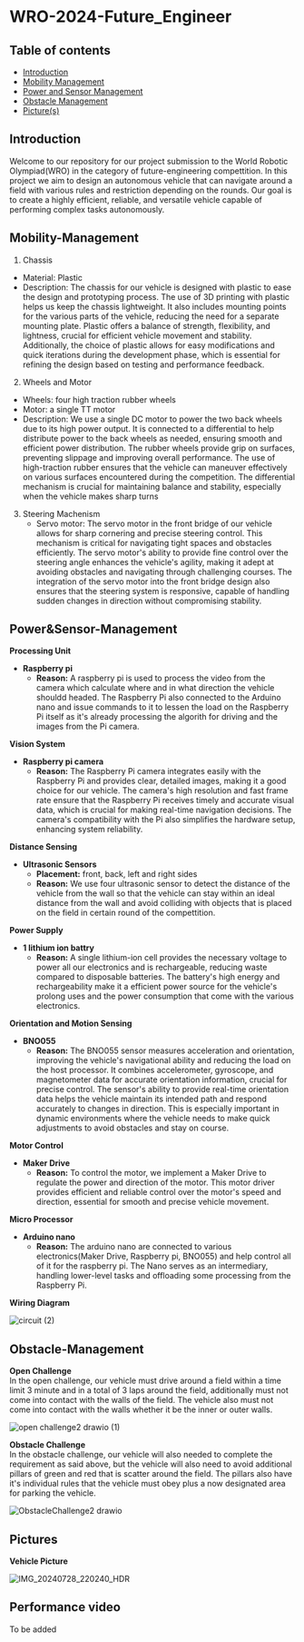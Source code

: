 # WRO-2024-Future_Engineer
## Table of contents

- [Introduction](#Introduction)
- [Mobility Management](#Mobility-Management)
- [Power and Sensor Management](#Power&Sensor-Management)
- [Obstacle Management](#Obstacle-Management)
- [Picture(s)](#Pictures)

## Introduction

Welcome to our repository for our project submission to the World Robotic Olympiad(WRO)
in the category of future-engineering compettition. In this project we aim to design an
autonomous vehicle that can navigate around a field with various rules and restriction
depending on the rounds. Our goal is to create a highly efficient, reliable, and versatile 
vehicle capable of performing complex tasks autonomously.

## Mobility-Management

1. Chassis
  - Material: Plastic
  - Description: The chassis for our vehicle is designed with plastic to ease the design
    and prototyping process. The use of 3D printing with plastic helps us keep the chassis
    lightweight. It also includes mounting points for the various parts of the vehicle, reducing
    the need for a separate mounting plate. Plastic offers a balance of strength, flexibility,
    and lightness, crucial for efficient vehicle movement and stability. Additionally, the
    choice of plastic allows for easy modifications and quick iterations during the development
    phase, which is essential for refining the design based on testing and performance feedback.
    
2. Wheels and Motor
  - Wheels: four high traction rubber wheels
  - Motor: a single TT motor
  - Description: We use a single DC motor to power the two back wheels due to its high power
    output. It is connected to a differential to help distribute power to the back wheels as
    needed, ensuring smooth and efficient power distribution. The rubber wheels provide grip
    on surfaces, preventing slippage and improving overall performance. The use of high-traction
    rubber ensures that the vehicle can maneuver effectively on various surfaces encountered
    during the competition. The differential mechanism is crucial for maintaining balance and
    stability, especially when the vehicle makes sharp turns

3. Steering Machenism
   - Servo motor: The servo motor in the front bridge of our vehicle allows for sharp cornering
     and precise steering control. This mechanism is critical for navigating tight spaces and
     obstacles efficiently. The servo motor's ability to provide fine control over the steering
     angle enhances the vehicle's agility, making it adept at avoiding obstacles and navigating
     through challenging courses. The integration of the servo motor into the front bridge design
     also ensures that the steering system is responsive, capable of handling sudden
     changes in direction without compromising stability.
     
## Power&Sensor-Management
**Processing Unit**
- **Raspberry pi**
  - **Reason:** A raspberry pi is used to process the video from the camera which calculate
    where and in what direction the vehicle shouldd headed. The Raspberry Pi also connected
    to the Arduino nano and issue commands to it to lessen the load on the Raspberry Pi itself
    as it's already processing the algorith for driving and the images from the Pi camera.

**Vision System**
- **Raspberry pi camera**
  - **Reason:**  The Raspberry Pi camera integrates easily with the Raspberry Pi and provides
    clear, detailed images, making it a good choice for our vehicle. The camera's high resolution
    and fast frame rate ensure that the Raspberry Pi receives timely and accurate visual data,
    which is crucial for making real-time navigation decisions. The camera's compatibility with
    the Pi also simplifies the hardware setup, enhancing system reliability.
    
**Distance Sensing**
- **Ultrasonic Sensors**
  - **Placement:** front, back, left and right sides
  - **Reason:** We use four ultrasonic sensor to detect the distance of the vehicle from
    the wall so that the vehicle can stay within an ideal distance from the wall and
    avoid colliding with objects that is placed on the field in certain round of
    the compettition.

**Power Supply**
- **1 lithium ion battry**
  - **Reason:** A single lithium-ion cell provides the necessary voltage to power all
    our electronics and is rechargeable, reducing waste compared to disposable batteries.
    The battery's high energy and rechargeability make it a efficient power source for
    the vehicle's prolong uses and the power consumption that come with the various
    electronics.

**Orientation and Motion Sensing**
- **BNO055**
  - **Reason:** The BNO055 sensor measures acceleration and orientation, improving
    the vehicle's navigational ability and reducing the load on the host processor.
    It combines accelerometer, gyroscope, and magnetometer data for accurate orientation
    information, crucial for precise control. The sensor's ability to provide real-time
    orientation data helps the vehicle maintain its intended path and respond accurately
    to changes in direction. This is especially important in dynamic environments where
    the vehicle needs to make quick adjustments to avoid obstacles and stay on course.

**Motor Control**
- **Maker Drive**
  - **Reason:** To control the motor, we implement a Maker Drive to regulate the power
    and direction of the motor. This motor driver provides efficient and reliable
    control over the motor's speed and direction, essential for smooth and precise
    vehicle movement.

**Micro Processor**
- **Arduino nano**
  - **Reason:** The arduino nano are connected to various electronics(Maker Drive, Raspberry pi,
    BNO055) and help control all of it for the raspberry pi. The Nano serves as an intermediary,
    handling lower-level tasks and offloading some processing from the Raspberry Pi.



**Wiring Diagram**


![circuit (2)](https://github.com/user-attachments/assets/ee321578-954b-4a7f-b899-d265ed52cab6)


## Obstacle-Management  
**Open Challenge**  
In the open challenge, our vehicle must drive around a field within a time limit 3 minute and
in a total of 3 laps around the field, additionally must not come into contact with the walls 
of the field. The vehicle also must not come into contact with the walls whether it be the 
inner or outer walls.


![open challenge2 drawio (1)](https://github.com/user-attachments/assets/29609437-159f-4914-81d7-570c17d80eff)


**Obstacle Challenge**  
In the obstacle challenge, our vehicle will also needed to complete the requirement as said above,
but the vehicle will also need to avoid additional pillars of green and red that is scatter around
the field. The pillars also have it's individual rules that the vehicle must obey plus a now designated
area for parking the vehicle. 


![ObstacleChallenge2 drawio](https://github.com/user-attachments/assets/226d0d06-ef2b-4151-918d-a48813322abe)


## Pictures

**Vehicle Picture**


![IMG_20240728_220240_HDR](https://github.com/user-attachments/assets/e0066bca-ebf5-45b9-8d32-52aec4c62f70)


## Performance video
To be added
